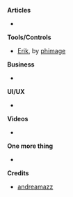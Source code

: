 **Articles** 

* 

**Tools/Controls**

* [Erik](https://github.com/phimage/Erik), by [phimage](https://github.com/phimage)  

**Business**

* 

**UI/UX**

* 

**Videos**

* 

**One more thing**

* 

**Credits**

* [andreamazz](https://github.com/andreamazz) 
